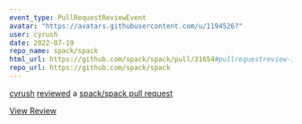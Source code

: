 ```yaml
---
event_type: PullRequestReviewEvent
avatar: "https://avatars.githubusercontent.com/u/1194526?"
user: cyrush
date: 2022-07-19
repo_name: spack/spack
html_url: https://github.com/spack/spack/pull/31654#pullrequestreview-1044131288
repo_url: https://github.com/spack/spack
---
```


<a href='https://github.com/cyrush' target='_blank'>cyrush</a> <a href='https://github.com/spack/spack/pull/31654#pullrequestreview-1044131288' target='_blank'>reviewed</a> a <a href='https://github.com/spack/spack/pull/31654' target='_blank'>spack/spack pull request</a>

<small></small>

<a href='https://github.com/spack/spack/pull/31654#pullrequestreview-1044131288' target='_blank'>View Review</a>